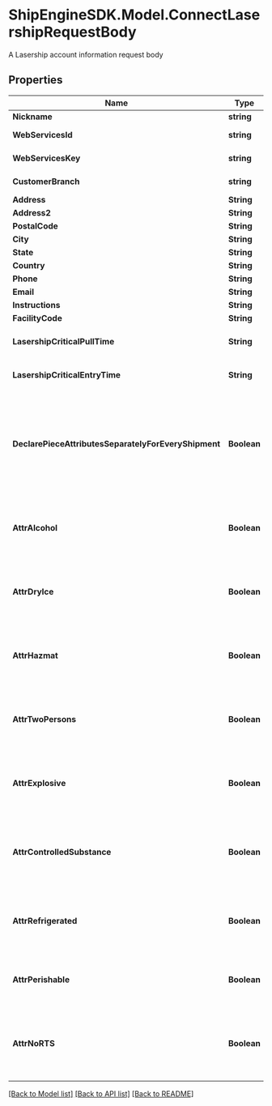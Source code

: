 # ShipEngineSDK.Model.ConnectLasershipRequestBody
A Lasership account information request body

## Properties

Name | Type | Description | Notes
------------ | ------------- | ------------- | -------------
**Nickname** | **string** | Nickname | 
**WebServicesId** | **string** | Web Service ID (WSID) | 
**WebServicesKey** | **string** | Web Service Key (WSKey) | 
**CustomerBranch** | **string** | Customer Branch | 
**Address** | **String** | Address | 
**Address2** | **String** | Address2 | [optional] 
**PostalCode** | **String** | PostalCode | 
**City** | **String** | City | 
**State** | **String** | State | 
**Country** | **String** | Country | [optional] 
**Phone** | **String** | Phone | [optional] 
**Email** | **String** | Email | [optional] 
**Instructions** | **String** | Instructions | [optional] 
**FacilityCode** | **String** | Facility Code | [optional] 
**LasershipCriticalPullTime** | **String** | Critical Pull Time (local time) | 
**LasershipCriticalEntryTime** | **String** | Critical Entry Time (local time) | 
**DeclarePieceAttributesSeparatelyForEveryShipment** | **Boolean** | Declare piece attributes separately for every shipment, overrides individual attribute below. | [optional] 
**AttrAlcohol** | **Boolean** | Set this to true if your shipments will always contain Alcohol | [optional] 
**AttrDryIce** | **Boolean** | Set this to true if your shipments will always contain DryIce | [optional] 
**AttrHazmat** | **Boolean** | Set this to true if your shipments will always contain Hazmat | [optional] 
**AttrTwoPersons** | **Boolean** | Set this to true if your shipments will always require Two Persons | [optional] 
**AttrExplosive** | **Boolean** | Set this to true if your shipments will always contain Explosives | [optional] 
**AttrControlledSubstance** | **Boolean** | Set this to true if your shipments will always contain Controlled Substances | [optional] 
**AttrRefrigerated** | **Boolean** | Set this to true if your shipments will always require Refrigeration | [optional] 
**AttrPerishable** | **Boolean** | Set this to true if your shipments will always be Perishable | [optional] 
**AttrNoRTS** | **Boolean** | Set this to true if your shipments will always use \&quot;No Return To Sender\&quot; | [optional] 

[[Back to Model list]](../README.md#documentation-for-models) [[Back to API list]](../README.md#documentation-for-api-endpoints) [[Back to README]](../README.md)

